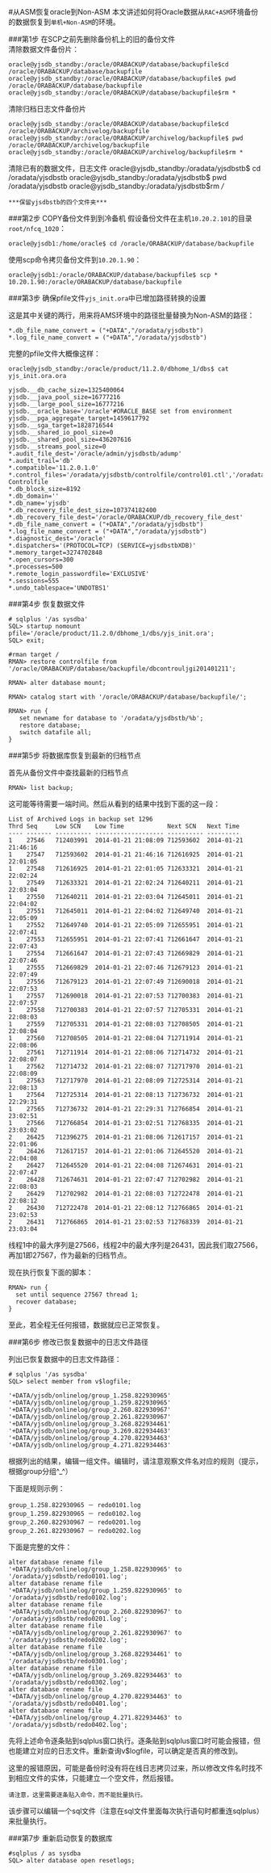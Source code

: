 #从ASM恢复oracle到Non-ASM
本文讲述如何将Oracle数据从`RAC+ASM`环境备份的数据恢复到`单机+Non-ASM`的环境。

###第1步 在SCP之前先删除备份机上的旧的备份文件    
清除数据文件备份片：

    oracle@yjsdb_standby:/oracle/ORABACKUP/database/backupfile$cd /oracle/ORABACKUP/database/backupfile
    oracle@yjsdb_standby:/oracle/ORABACKUP/database/backupfile$ pwd
    /oracle/ORABACKUP/database/backupfile
    oracle@yjsdb_standby:/oracle/ORABACKUP/database/backupfile$rm *

清除归档日志文件备份片

    oracle@yjsdb_standby:/oracle/ORABACKUP/database/backupfile$cd /oracle/ORABACKUP/archivelog/backupfile
    oracle@yjsdb_standby:/oracle/ORABACKUP/archivelog/backupfile$ pwd
    /oracle/ORABACKUP/archivelog/backupfile
    oracle@yjsdb_standby:/oracle/ORABACKUP/archivelog/backupfile$rm *

清除已有的数据文件，日志文件
    oracle@yjsdb_standby:/oradata/yjsdbstb$ cd /oradata/yjsdbstb
    oracle@yjsdb_standby:/oradata/yjsdbstb$ pwd
    /oradata/yjsdbstb
    oracle@yjsdb_standby:/oradata/yjsdbstb$rm */*

    ***保留yjsdbstb的四个文件夹***


###第2步 COPY备份文件到到冷备机
假设备份文件在主机`10.20.2.101`的目录`root/nfcq_1020`：

    oracle@yjsdb1:/home/oracle$ cd /oracle/ORABACKUP/database/backupfile

使用scp命令拷贝备份文件到`10.20.1.90`：

    oracle@yjsdb1:/oracle/ORABACKUP/database/backupfile$ scp * 10.20.1.90:/oracle/ORABACKUP/database/backupfile

###第3步 确保pfile文件`yjs_init.ora`中已增加路径转换的设置

这是其中关键的两行，用来将AMS环境中的路径批量替换为Non-ASM的路径：

    *.db_file_name_convert = ("+DATA","/oradata/yjsdbstb")
    *.log_file_name_convert = ("+DATA","/oradata/yjsdbstb")

完整的pfile文件大概像这样：

    oracle@yjsdb_standby:/oracle/product/11.2.0/dbhome_1/dbs$ cat yjs_init.ora.ora

    yjsdb.__db_cache_size=1325400064
    yjsdb.__java_pool_size=16777216
    yjsdb.__large_pool_size=16777216
    yjsdb.__oracle_base='/oracle'#ORACLE_BASE set from environment
    yjsdb.__pga_aggregate_target=1459617792
    yjsdb.__sga_target=1828716544
    yjsdb.__shared_io_pool_size=0
    yjsdb.__shared_pool_size=436207616
    yjsdb.__streams_pool_size=0
    *.audit_file_dest='/oracle/admin/yjsdbstb/adump'
    *.audit_trail='db'
    *.compatible='11.2.0.1.0'
    *.control_files='/oradata/yjsdbstb/controlfile/control01.ctl','/oradata/yjsdbstb/controlfile/control02.ctl'#Restore Controlfile
    *.db_block_size=8192
    *.db_domain=''
    *.db_name='yjsdb'
    *.db_recovery_file_dest_size=107374182400
    *.db_recovery_file_dest='/oracle/ORABACKUP/db_recovery_file_dest'
    *.db_file_name_convert = ("+DATA","/oradata/yjsdbstb")
    *.log_file_name_convert = ("+DATA","/oradata/yjsdbstb")
    *.diagnostic_dest='/oracle'
    *.dispatchers='(PROTOCOL=TCP) (SERVICE=yjsdbstbXDB)'
    *.memory_target=3274702848
    *.open_cursors=300
    *.processes=500
    *.remote_login_passwordfile='EXCLUSIVE'
    *.sessions=555
    *.undo_tablespace='UNDOTBS1'

###第4步 恢复数据文件

    # sqlplus '/as sysdba'
    SQL> startup nomount pfile='/oracle/product/11.2.0/dbhome_1/dbs/yjs_init.ora';
    SQL> exit;

    #rman target /
    RMAN> restore controlfile from '/oracle/ORABACKUP/database/backupfile/dbcontrouljgi201401211';

    RMAN> alter database mount;

    RMAN> catalog start with '/oracle/ORABACKUP/database/backupfile/';

    RMAN> run {
       set newname for database to '/oradata/yjsdbstb/%b';
       restore database;
       switch datafile all;
    }

###第5步 将数据库恢复到最新的归档节点

首先从备份文件中查找最新的归档节点

    RMAN> list backup; 

这可能等待需要一端时间。然后从看到的结果中找到下面的这一段：

    List of Archived Logs in backup set 1296
    Thrd Seq     Low SCN    Low Time            Next SCN   Next Time
    ---- ------- ---------- ------------------- ---------- ---------
    1    27546   712403991  2014-01-21 21:08:09 712593602  2014-01-21 21:46:16
    1    27547   712593602  2014-01-21 21:46:16 712616925  2014-01-21 22:01:05
    1    27548   712616925  2014-01-21 22:01:05 712633321  2014-01-21 22:02:24
    1    27549   712633321  2014-01-21 22:02:24 712640211  2014-01-21 22:03:04
    1    27550   712640211  2014-01-21 22:03:04 712645011  2014-01-21 22:04:02
    1    27551   712645011  2014-01-21 22:04:02 712649740  2014-01-21 22:05:09
    1    27552   712649740  2014-01-21 22:05:09 712655951  2014-01-21 22:07:41
    1    27553   712655951  2014-01-21 22:07:41 712661647  2014-01-21 22:07:43
    1    27554   712661647  2014-01-21 22:07:43 712669829  2014-01-21 22:07:46
    1    27555   712669829  2014-01-21 22:07:46 712679123  2014-01-21 22:07:49
    1    27556   712679123  2014-01-21 22:07:49 712690018  2014-01-21 22:07:53
    1    27557   712690018  2014-01-21 22:07:53 712700383  2014-01-21 22:07:57
    1    27558   712700383  2014-01-21 22:07:57 712705331  2014-01-21 22:08:03
    1    27559   712705331  2014-01-21 22:08:03 712708505  2014-01-21 22:08:04
    1    27560   712708505  2014-01-21 22:08:04 712711914  2014-01-21 22:08:06
    1    27561   712711914  2014-01-21 22:08:06 712714732  2014-01-21 22:08:07
    1    27562   712714732  2014-01-21 22:08:07 712717970  2014-01-21 22:08:09
    1    27563   712717970  2014-01-21 22:08:09 712725314  2014-01-21 22:08:13
    1    27564   712725314  2014-01-21 22:08:13 712736732  2014-01-21 22:29:31
    1    27565   712736732  2014-01-21 22:29:31 712766854  2014-01-21 23:02:51
    1    27566   712766854  2014-01-21 23:02:51 712768335  2014-01-21 23:03:02
    2    26425   712396275  2014-01-21 21:08:06 712617157  2014-01-21 22:01:06
    2    26426   712617157  2014-01-21 22:01:06 712645520  2014-01-21 22:04:08
    2    26427   712645520  2014-01-21 22:04:08 712674631  2014-01-21 22:07:47
    2    26428   712674631  2014-01-21 22:07:47 712702982  2014-01-21 22:08:03
    2    26429   712702982  2014-01-21 22:08:03 712722478  2014-01-21 22:08:12
    2    26430   712722478  2014-01-21 22:08:12 712766865  2014-01-21 23:02:53
    2    26431   712766865  2014-01-21 23:02:53 712768339  2014-01-21 23:03:04

线程1中的最大序列是27566，线程2中的最大序列是26431，因此我们取27566，再加1即27567，作为最新的归档节点。

现在执行恢复下面的脚本：

    RMAN> run {
      set until sequence 27567 thread 1;
      recover database;
    }

至此，若全程无任何报错，数据就应已正常恢复。

###第6步 修改已恢复数据中的日志文件路径

列出已恢复数据中的日志文件路径：

    # sqlplus '/as sysdba'
    SQL> select member from v$logfile;

    '+DATA/yjsdb/onlinelog/group_1.258.822930965'
    '+DATA/yjsdb/onlinelog/group_1.259.822930965'
    '+DATA/yjsdb/onlinelog/group_2.260.822930967'
    '+DATA/yjsdb/onlinelog/group_2.261.822930967'
    '+DATA/yjsdb/onlinelog/group_3.268.822934461'
    '+DATA/yjsdb/onlinelog/group_3.269.822934463'
    '+DATA/yjsdb/onlinelog/group_4.270.822934463'
    '+DATA/yjsdb/onlinelog/group_4.271.822934463'

根据列出的结果，编辑一组文件。编辑时，请注意观察文件名对应的规则（提示，根据group分组^_^）

下面是规则示例：

    group_1.258.822930965 － redo0101.log
    group_1.259.822930965 － redo0102.log
    group_2.260.822930967 － redo0201.log
    group_2.261.822930967 － redo0202.log

下面是完整的文件：

    alter database rename file '+DATA/yjsdb/onlinelog/group_1.258.822930965' to '/oradata/yjsdbstb/redo0101.log';
    alter database rename file '+DATA/yjsdb/onlinelog/group_1.259.822930965' to '/oradata/yjsdbstb/redo0102.log';
    alter database rename file '+DATA/yjsdb/onlinelog/group_2.260.822930967' to '/oradata/yjsdbstb/redo0201.log';
    alter database rename file '+DATA/yjsdb/onlinelog/group_2.261.822930967' to '/oradata/yjsdbstb/redo0202.log';
    alter database rename file '+DATA/yjsdb/onlinelog/group_3.268.822934461' to '/oradata/yjsdbstb/redo0301.log';
    alter database rename file '+DATA/yjsdb/onlinelog/group_3.269.822934463' to '/oradata/yjsdbstb/redo0302.log';
    alter database rename file '+DATA/yjsdb/onlinelog/group_4.270.822934463' to '/oradata/yjsdbstb/redo0401.log';
    alter database rename file '+DATA/yjsdb/onlinelog/group_4.271.822934463' to '/oradata/yjsdbstb/redo0402.log';

先将上述命令逐条贴到sqlplus窗口执行。逐条贴到sqlplus窗口时可能会报错，但也能建立对应的日志文件。重新查询v$logfile，可以确定是否真的修改到。

这里的报错原因，可能是备份时没有将在线日志拷贝过来，所以修改文件名时找不到相应文件的实体，只能建立一个空文件，然后报错。

`请注意，这里需要逐条贴入命令，而不能批量执行。`

该步骤可以编辑一个sql文件（注意在sql文件里面每次执行语句时都重连sqlplus）来批量执行。


###第7步 重新启动恢复的数据库

    #sqlplus / as sysdba
    SQL> alter database open resetlogs;
